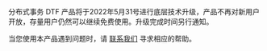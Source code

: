 分布式事务 DTF 产品将于2022年5月31号进行底层技术升级，产品不再对新用户开放，存量用户仍然可以继续免费使用。升级完成时间另行通知。

当您使用本产品遇到问题时，请 [联系我们](https://cloud.tencent.com/about/connect) 寻求相应的帮助。

